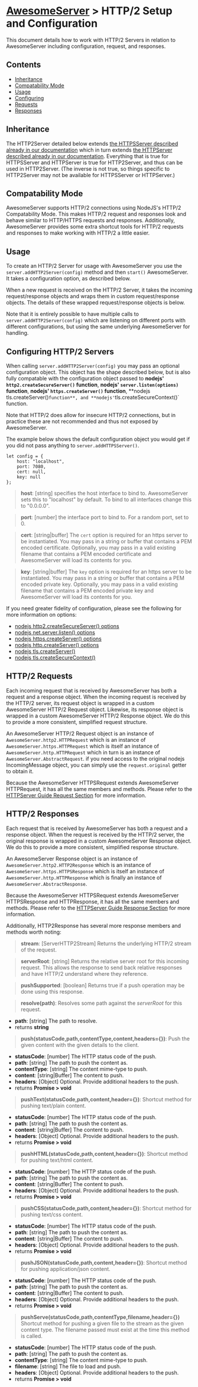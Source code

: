# [AwesomeServer](../README.md) > HTTP/2 Setup and Configuration

This document details how to work with HTTP/2 Servers in relation to AwesomeServer including configuration, request, and responses.

## Contents
 - [Inheritance](#inheritance)
 - [Compatability Mode](#compatability-mode)
 - [Usage](#usage)
 - [Configuring](#configuring-http-servers)
 - [Requests](#http-requests)
 - [Responses](#http-responses)

## Inheritance

The HTTP2Server detailed below extends [the HTTPSServer described already in our documentation](./Advanced_HTTPS.md) which in turn extends [the HTTPServer described already in our documentation](./Advanced_HTTP.md). Everything that is true for HTTPSServer and HTTPServer is true for HTTP2Server, and thus can be used in HTTP2Server.  (The inverse is not true, so things specific to HTTP2Server may not be available for HTTPSServer or HTTPServer.)

## Compatability Mode

AwesomeServer supports HTTP/2 connections using NodeJS's HTTP/2 Compatability Mode.  This makes HTTP/2 request and responses look and behave similar to HTTP/HTTPS requests and responses. Additionally, AwesomeServer provides some extra shortcut tools for HTTP/2 requests and responses to make working with HTTP/2 a little easier.

## Usage

To create an HTTP/2 Server for usage with AwesomeServer you use the `server.addHTTP2Server(config)` method and then `start()` AwesomeServer.  It takes a configuration option, as described below.

When a new request is received on the HTTP/2 Server, it takes the incoming request/response objects and wraps them in custom request/response objects.  The details of these wrapped request/response objects is below.

Note that it is entirely possible to have multiple calls to `server.addHTTP2Server(config)` which are listening on different ports with different configurations, but using the same underlying AwesomeServer for handling.

## Configuring HTTP/2 Servers

When calling `server.addHTTP2Server(config)` you may pass an optional configuration object.  This object has the shape described below, but is also fully compatable with the configuration object passed to **nodejs' `http2.createSecureServer()` function**, **nodejs' `server.listen(options)` function**, **nodejs' `https.createServer()` function**, **nodejs` `tls.createServer()` function**, and **nodejs' `tls.createSecureContext()` function.

Note that HTTP/2 does allow for insecure HTTP/2 connections, but in practice these are not recommended and thus not exposed by AwesomeServer.

The example below shows the default configuration object you would get if you did not pass anything to `server.addHTTPSServer()`.

```
let config = {
	host: "localhost",
	port: 7080,
	cert: null,
	key: null
};
```

> **host**: [string] specifies the host interface to bind to. AwesomeServer sets this to "localhost" by default. To bind to all interfaces change this to "0.0.0.0".

> **port**: [number] the interface port to bind to. For a random port, set to 0.

> **cert**: [string|buffer] The `cert` option is required for an https server to be instantiated.  You may pass in a string or buffer that contains a PEM encoded certificate.  Optionally, you may pass in a valid existing filename that contains a PEM encoded certificate and AwesomeServer will load its contents for you.

> **key**: [string|buffer] The `key` option is required for an https server to be instantiated.  You may pass in a string or buffer that contains a PEM encoded private key.  Optionally, you may pass in a valid existing filename that contains a PEM encoded private key and AwesomeServer will load its contents for you.

If you need greater fidelity of configuration, please see the following for more information on options:

 - [nodejs http2.createSecureServer() options](https://nodejs.org/dist/latest-v10.x/docs/api/http2.html#http2_http2_createsecureserver_options_onrequesthandler)
 - [nodejs net.server.listen() options](https://nodejs.org/dist/latest-v10.x/docs/api/net.html#net_server_listen_options_callback)
 - [nodejs https.createServer() options](https://nodejs.org/dist/latest-v10.x/docs/api/https.html#https_https_createserver_options_requestlistener)
 - [nodejs http.createServer() options](https://nodejs.org/dist/latest-v10.x/docs/api/http.html#http_http_createserver_options_requestlistener)
 - [nodejs tls.createServer()](https://nodejs.org/dist/latest-v10.x/docs/api/tls.html#tls_tls_createserver_options_secureconnectionlistener)
 - [nodejs tls.createSecureContext()](https://nodejs.org/dist/latest-v10.x/docs/api/tls.html#tls_tls_createsecurecontext_options)

## HTTP/2 Requests

Each incoming request that is received by AwesomeServer has both a request and a response object. When the incoming request is received by the HTTP/2 server, its request object is wrapped in a custom AwesomeServer HTTP/2 Request object.  Likewise, its response object is wrapped in a custom AwesomeServer HTTP/2 Response object. We do this to provide a more consistent, simplified request structure.

An AwesomeServer HTTP/2 Request object is an instance of `AwesomeServer.http2.HTTPRequest` which is an instance of `AwesomeServer.https.HTTPRequest` which is itself an instance of `AwesomeServer.http.HTTPRequest` which in turn is an instance of `AwesomeServer.AbstractRequest`. if you need access to the original nodejs IncomingMessage object, you can simply use the `request.original` getter to obtain it.

Because the AwesomeServer HTTPSRequest extends AwesomeServer HTTPRequest, it has all the same members and methods.  Please refer to the [HTTPServer Guide Request Section](./Advanved_HTTP.md#http-request) for more information.

## HTTP/2 Responses

Each request that is received by AwesomeServer has both a request and a response object. When the request is received by the HTTP/2 server, the original response is wrapped in a custom AwesomeServer Response object.  We do this to provide a more consistent, simplified response structure.

An AwesomeServer Response object is an instance of `AwesomeServer.http2.HTTP2Response` which is an instance of `AwesomeServer.https.HTTPSResponse` which is itself an instance of `AwesomeServer.http.HTTPResponse` which is finally an instance of `AwesomeServer.AbstractResponse`.

Because the AwesomeServer HTTPSRequest extends AwesomeServer HTTPSResponse and HTTPResponse, it has all the same members and methods.  Please refer to the [HTTPServer Guide Response Section](./Advanved_HTTP.md#http-response) for more information.

Additionally, HTTP2Response has several more response members and methods worth noting:

> **stream**: [ServerHTTP2Stream] Returns the underlying HTTP/2 stream of the request.

> **serverRoot**: [string] Returns the relative server root for this incoming request. This allows the response to send back relative responses and have HTTP/2 understand where they reference.

> **pushSupported**: [boolean] Returns true if a push operation may be done using this response.

> **resolve(path)**: Resolves some path against the *serverRoot* for this request.
 - **path**: [string] The path to resolve.
 - returns **string**

> **push(statusCode,path,contentType,content,headers={})**: Push the given content with the given details to the client.
 - **statusCode**: [number] The HTTP status code of the push.
 - **path**: [string] The path to push the content as.
 - **contentType**: [string] The content mime-type to push.
 - **content**: [string|Buffer] The content to push.
 - **headers**: [Object] Optional. Provide additional headers to the push.
 - returns **Promise > void**

> **pushText(statusCode,path,content,header={})**: Shortcut method for pushing text/plain content.
- **statusCode**: [number] The HTTP status code of the push.
- **path**: [string] The path to push the content as.
- **content**: [string|Buffer] The content to push.
- **headers**: [Object] Optional. Provide additional headers to the push.
- returns **Promise > void**

> **pushHTML(statusCode,path,content,header={})**: Shortcut method for pushing text/html content.
- **statusCode**: [number] The HTTP status code of the push.
- **path**: [string] The path to push the content as.
- **content**: [string|Buffer] The content to push.
- **headers**: [Object] Optional. Provide additional headers to the push.
- returns **Promise > void**

> **pushCSS(statusCode,path,content,header={})**: Shortcut method for pushing text/css content.
- **statusCode**: [number] The HTTP status code of the push.
- **path**: [string] The path to push the content as.
- **content**: [string|Buffer] The content to push.
- **headers**: [Object] Optional. Provide additional headers to the push.
- returns **Promise > void**

> **pushJSON(statusCode,path,content,header={})**: Shortcut method for pushing application/json content.
- **statusCode**: [number] The HTTP status code of the push.
- **path**: [string] The path to push the content as.
- **content**: [string|Buffer] The content to push.
- **headers**: [Object] Optional. Provide additional headers to the push.
- returns **Promise > void**

> **pushServe(statusCode,path,contentType,filename,header={})** Shortcut method for pushing a given file to the stream as the given content type. The filename passed must exist at the time this method is called.
- **statusCode**: [number] The HTTP status code of the push.
- **path**: [string] The path to push the content as.
- **contentType**: [string] The content mime-type to push.
- **filename**: [string] The file to load and push.
- **headers**: [Object] Optional. Provide additional headers to the push.
- returns **Promise > void**
